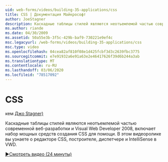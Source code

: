 ```yaml
---
uid: web-forms/videos/building-35-applications/css
title: CSS | Документация Майкрософт
author: JoeStagner
description: Каскадные таблицы стилей являются неотъемлемой частью современной веб-разработки и Visual Web Developer 2008, включает набор мощных средств создания CSS, которые помогут...
ms.author: riande
ms.date: 04/30/2009
ms.assetid: 50a55e3b-3f5c-429b-baf9-730221e9ef4c
msc.legacyurl: /web-forms/videos/building-35-applications/css
msc.type: video
ms.openlocfilehash: 04cea82af810f08e1d425fcbf3d3c2639fbc3775
ms.sourcegitcommit: e7e91932a6e91a63e2e46417626f39d6b244a3ab
ms.translationtype: MT
ms.contentlocale: ru-RU
ms.lasthandoff: 03/06/2020
ms.locfileid: "78517092"
---
```

# <a name="css"></a>CSS

кем [Джо Stagner)](https://github.com/JoeStagner)

Каскадные таблицы стилей являются неотъемлемой частью современной веб-разработки и Visual Web Developer 2008, включает набор мощных средств создания CSS для помощи. В этом видеоролике вы узнаете о редакторе CSS, построителе, диспетчере и IntelliSense в VWD.

[&#9654;Смотреть видео (24 минуты)](https://channel9.msdn.com/Blogs/ASP-NET-Site-Videos/css)
